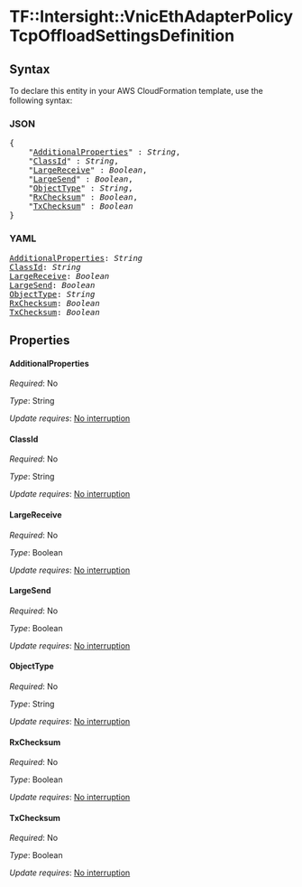 # TF::Intersight::VnicEthAdapterPolicy TcpOffloadSettingsDefinition

## Syntax

To declare this entity in your AWS CloudFormation template, use the following syntax:

### JSON

<pre>
{
    "<a href="#additionalproperties" title="AdditionalProperties">AdditionalProperties</a>" : <i>String</i>,
    "<a href="#classid" title="ClassId">ClassId</a>" : <i>String</i>,
    "<a href="#largereceive" title="LargeReceive">LargeReceive</a>" : <i>Boolean</i>,
    "<a href="#largesend" title="LargeSend">LargeSend</a>" : <i>Boolean</i>,
    "<a href="#objecttype" title="ObjectType">ObjectType</a>" : <i>String</i>,
    "<a href="#rxchecksum" title="RxChecksum">RxChecksum</a>" : <i>Boolean</i>,
    "<a href="#txchecksum" title="TxChecksum">TxChecksum</a>" : <i>Boolean</i>
}
</pre>

### YAML

<pre>
<a href="#additionalproperties" title="AdditionalProperties">AdditionalProperties</a>: <i>String</i>
<a href="#classid" title="ClassId">ClassId</a>: <i>String</i>
<a href="#largereceive" title="LargeReceive">LargeReceive</a>: <i>Boolean</i>
<a href="#largesend" title="LargeSend">LargeSend</a>: <i>Boolean</i>
<a href="#objecttype" title="ObjectType">ObjectType</a>: <i>String</i>
<a href="#rxchecksum" title="RxChecksum">RxChecksum</a>: <i>Boolean</i>
<a href="#txchecksum" title="TxChecksum">TxChecksum</a>: <i>Boolean</i>
</pre>

## Properties

#### AdditionalProperties

_Required_: No

_Type_: String

_Update requires_: [No interruption](https://docs.aws.amazon.com/AWSCloudFormation/latest/UserGuide/using-cfn-updating-stacks-update-behaviors.html#update-no-interrupt)

#### ClassId

_Required_: No

_Type_: String

_Update requires_: [No interruption](https://docs.aws.amazon.com/AWSCloudFormation/latest/UserGuide/using-cfn-updating-stacks-update-behaviors.html#update-no-interrupt)

#### LargeReceive

_Required_: No

_Type_: Boolean

_Update requires_: [No interruption](https://docs.aws.amazon.com/AWSCloudFormation/latest/UserGuide/using-cfn-updating-stacks-update-behaviors.html#update-no-interrupt)

#### LargeSend

_Required_: No

_Type_: Boolean

_Update requires_: [No interruption](https://docs.aws.amazon.com/AWSCloudFormation/latest/UserGuide/using-cfn-updating-stacks-update-behaviors.html#update-no-interrupt)

#### ObjectType

_Required_: No

_Type_: String

_Update requires_: [No interruption](https://docs.aws.amazon.com/AWSCloudFormation/latest/UserGuide/using-cfn-updating-stacks-update-behaviors.html#update-no-interrupt)

#### RxChecksum

_Required_: No

_Type_: Boolean

_Update requires_: [No interruption](https://docs.aws.amazon.com/AWSCloudFormation/latest/UserGuide/using-cfn-updating-stacks-update-behaviors.html#update-no-interrupt)

#### TxChecksum

_Required_: No

_Type_: Boolean

_Update requires_: [No interruption](https://docs.aws.amazon.com/AWSCloudFormation/latest/UserGuide/using-cfn-updating-stacks-update-behaviors.html#update-no-interrupt)

